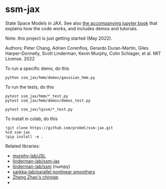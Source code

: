 # ssm-jax

State Space Models in JAX.
See also [the accompanying jupyter book](https://github.com/probml/ssm-book) that explains how the code works, and includes demos and tutorials. 

Note: this project is just getting started (May 2022).

Authors: Peter Chang, Adrien Corenflos, Gerardo Duran-Martin,  Giles Harper-Donnelly, Scott Linderman,  Kevin Murphy, Colin Schlager, et al.
MIT License. 2022

To run a specific demo, do this
```
python ssm_jax/hmm/demos/gaussian_hmm.py 
```

To run the tests, do this
```
pytest ssm_jax/hmm/*_test.py 
pytest ssm_jax/hmm/demos/demos_test.py 

pytest ssm_jax/lgssm/*_test.py 
```

To install in colab, do this
```
!git clone https://github.com/probml/ssm-jax.git
%cd ssm-jax
!pip install -e .
```

Related libraries:

- [murphy-lab/JSL](https://github.com/probml/JSL) 
- [linderman-lab/ssm-jax](https://github.com/lindermanlab/ssm-jax)
- [linderman-lab/ssm](https://github.com/lindermanlab/ssm) (numpy)
- [sarkka-lab/parallel nonlinear smoothers](https://github.com/EEA-sensors/parallel-non-linear-gaussian-smoothers) 
- [Zheng Zhao's chirpgp](https://github.com/spdes/chirpgp/blob/main/chirpgp/filters_smoothers.py)
- 
